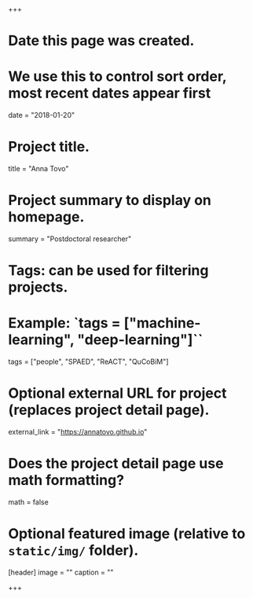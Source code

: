 +++
# Date this page was created.
# We use this to control sort order, most recent dates appear first
date = "2018-01-20"

# Project title.
title = "Anna Tovo"

# Project summary to display on homepage.
summary = "Postdoctoral researcher"

# Tags: can be used for filtering projects.
# Example: `tags = ["machine-learning", "deep-learning"]``
tags = ["people", "SPAED", "ReACT", "QuCoBiM"]

# Optional external URL for project (replaces project detail page).
external_link = "https://annatovo.github.io"

# Does the project detail page use math formatting?
math = false

# Optional featured image (relative to `static/img/` folder).
[header]
image = ""
caption = ""

+++
